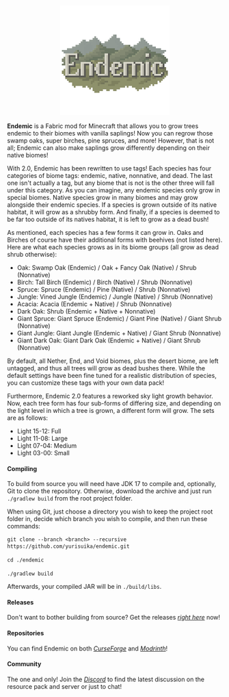 <p align="center"><img src="https://github.com/yurisuika/Endemic/blob/Fabric-1.18.2/src/main/resources/assets/endemic/icon.png?raw=true" width="256" height="256"></p>

**Endemic** is a Fabric mod for Minecraft that allows you to grow trees endemic to their biomes with vanilla saplings! Now you can regrow those swamp oaks, super birches, pine spruces, and more! However, that is not all; Endemic can also make saplings grow differently depending on their native biomes!

With 2.0, Endemic has been rewritten to use tags! Each species has four categories of biome tags: endemic, native, nonnative, and dead. The last one isn't actually a tag, but any biome that is not is the other three will fall under this category. As you can imagine, any endemic species only grow in special biomes. Native species grow in many biomes and may grow alongside their endemic species. If a species is grown outside of its native habitat, it will grow as a shrubby form. And finally, if a species is deemed to be far too outside of its natives habitat, it is left to grow as a dead bush!

As mentioned, each species has a few forms it can grow in. Oaks and Birches of course have their additional forms with beehives (not listed here). Here are what each species grows as in its biome groups (all grow as dead shrub otherwise):
- Oak: Swamp Oak (Endemic) / Oak + Fancy Oak (Native) / Shrub (Nonnative)
- Birch: Tall Birch (Endemic) / Birch (Native) / Shrub (Nonnative)
- Spruce: Spruce (Endemic) / Pine (Native) / Shrub (Nonnative)
- Jungle: Vined Jungle (Endemic) / Jungle (Native) / Shrub (Nonnative)
- Acacia: Acacia (Endemic + Native) / Shrub (Nonnative)
- Dark Oak: Shrub (Endemic + Native + Nonnative)
- Giant Spruce: Giant Spruce (Endemic) / Giant Pine (Native) / Giant Shrub (Nonnative)
- Giant Jungle: Giant Jungle (Endemic + Native) / Giant Shrub (Nonnative)
- Giant Dark Oak: Giant Dark Oak (Endemic + Native) / Giant Shrub (Nonnative)

By default, all Nether, End, and Void biomes, plus the desert biome, are left untagged, and thus all trees will grow as dead bushes there. While the default settings have been fine tuned for a realistic distribution of species, you can customize these tags with your own data pack!

Furthermore, Endemic 2.0 features a reworked sky light growth behavior. Now, each tree form has four sub-forms of differing size, and depending on the light level in which a tree is grown, a different form will grow. The sets are as follows:
- Light 15-12: Full
- Light 11-08: Large
- Light 07-04: Medium
- Light 03-00: Small

#### Compiling

To build from source you will need have JDK 17 to compile and, optionally, Git to clone the repository. Otherwise, download the archive and just run `./gradlew build` from the root project folder.

When using Git, just choose a directory you wish to keep the project root folder in, decide which branch you wish to compile, and then run these commands:

```shell script
git clone --branch <branch> --recursive https://github.com/yurisuika/endemic.git

cd ./endemic

./gradlew build
```

Afterwards, your compiled JAR will be in `./build/libs`.

#### Releases

Don't want to bother building from source? Get the releases *[right here](https://github.com/yurisuika/Endemic/releases)* now!

#### Repositories

You can find Endemic on both *[CurseForge](https://www.curseforge.com/minecraft/mc-mods/endemic)* and *[Modrinth](https://modrinth.com/mod/endemic)*!

#### Community

The one and only! Join the *[Discord](https://discord.gg/0zdNEkQle7Qg9C1H)* to find the latest discussion on the resource pack and server or just to chat!